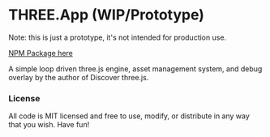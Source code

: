 # THREE.App (WIP/Prototype)

Note: this is just a prototype, it's not intended for production use. 

[NPM Package here](https://www.npmjs.com/package/three-app)

A simple loop driven three.js engine, asset management system, and debug overlay by the author of Discover three.js.

### License

All code is MIT licensed and free to use, modify, or distribute in any way that you wish. Have fun!
